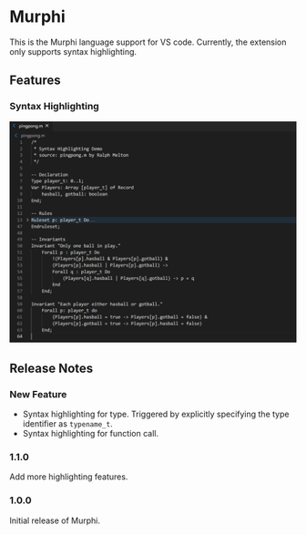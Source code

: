 # Murphi

This is the Murphi language support for VS code. Currently, the extension only supports syntax highlighting.

## Features

### Syntax Highlighting

![Syntax Highlighting](https://github.com/hankhsu1996/murphi/raw/main/images/syntax_highlighting.gif)

<!--
## Known Issues

Calling out known issues can help limit users opening duplicate issues against your extension. -->

## Release Notes

### New Feature

-   Syntax highlighting for type. Triggered by explicitly specifying the type identifier as `typename_t`.
-   Syntax highlighting for function call.

### 1.1.0
Add more highlighting features.

### 1.0.0

Initial release of Murphi.
